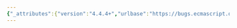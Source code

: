 ```yaml
---
{"_attributes":{"version":"4.4.4+","urlbase":"https://bugs.ecmascript.org/","maintainer":"dherman@mozilla.com"},"bug":{"bug_id":1368,"creation_ts":"2013-03-20 23:58:00 -0700","short_desc":"8.3.13: \"list\" not defined","delta_ts":"2013-05-14 18:13:47 -0700","product":"Draft for 6th Edition","component":"editorial issue","version":"Rev 14: March 8, 2013 Draft","rep_platform":"All","op_sys":"All","bug_status":"RESOLVED","resolution":"FIXED","priority":"Normal","bug_severity":"normal","everconfirmed":true,"reporter":{"uid":"jmdyck","name":"Michael Dyck"},"assigned_to":{"uid":"allen","name":"Allen Wirfs-Brock"},"long_desc":[{"commentid":3517,"comment_count":0,"who":{"uid":"jmdyck","name":"Michael Dyck"},"bug_when":"2013-03-20 23:58:20 -0700","thetext":"In 8.3.13 \"[[OwnPropertyKeys]] ( )\",\nstep 3 says:\n    Return MakeListIterator(list).\nbut 'list' is not defined.\n\nChange to 'keys' ?"},{"commentid":3748,"comment_count":1,"who":{"uid":"allen","name":"Allen Wirfs-Brock"},"bug_when":"2013-05-12 13:48:26 -0700","thetext":"fixed in rev15 editor's draft."},{"commentid":3944,"comment_count":2,"who":{"uid":"allen","name":"Allen Wirfs-Brock"},"bug_when":"2013-05-14 18:13:47 -0700","thetext":"resolved in rev 15, May 14, 2013 draft"}]}}
---
```

